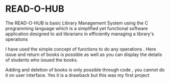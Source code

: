 # READ-O-HUB


The READ-O-HUB is basic Library Management System using the C programming language which  is a simplified yet functional software application designed to aid librarians in efficiently managing a library's operations

I have used the simple concept of functions to do any operations . Here issue and return of books is possible as well as you can display the details of students who issued the books. 

Adding and deletion of books is only possible through code , you cannot do it on user interface. Yes it is a drawback but this was my first project
